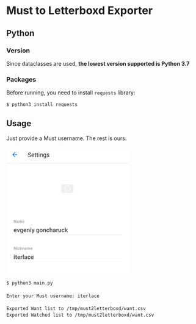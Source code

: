 # Must to Letterboxd Exporter

## Python

### Version
Since dataclasses are used, **the lowest version supported is Python 3.7**
### Packages
Before running, you need to install `requests` library:
```bash
$ python3 install requests
```

## Usage
Just provide a Must username. The rest is ours.

<img src="docs/media/username.png" width="320" alt="Settings Screenshot"/>

```bash
$ python3 main.py

Enter your Must username: iterlace

Exported Want list to /tmp/must2letterboxd/want.csv
Exported Watched list to /tmp/must2letterboxd/want.csv
```
